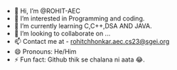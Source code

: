 - 👋 Hi, I’m @ROHIT-AEC
- 👀 I’m interested in Programming and coding.
- 🌱 I’m currently learning C,C++,DSA AND JAVA.
- 💞️ I’m looking to collaborate on ...
- 📫 Contact me at - rohitchhonkar.aec.cs23@sgei.org 
- 😄 Pronouns: He/Him
- ⚡ Fun fact: Github thik se chalana ni aata 😂.

<!---
ROHIT-AEC/ROHIT-AEC is a ✨ special ✨ repository because its `README.md` (this file) appears on your GitHub profile.
You can click the Preview link to take a look at your changes.
--->
